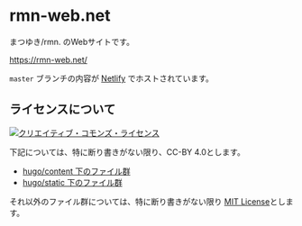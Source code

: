 # rmn-web.net 

まつゆき/rmn. のWebサイトです。

https://rmn-web.net/

`master` ブランチの内容が [Netlify](https://www.netlify.com/) でホストされています。


## ライセンスについて
<a rel="license" href="http://creativecommons.org/licenses/by/4.0/"><img alt="クリエイティブ・コモンズ・ライセンス" style="border-width:0" src="https://i.creativecommons.org/l/by/4.0/88x31.png" /></a>

下記については、特に断り書きがない限り、CC-BY 4.0とします。
- [hugo/content 下のファイル群](https://github.com/rmn31415/rmn-web.net/tree/master/hugo/content)
- [hugo/static 下のファイル群](https://github.com/rmn31415/rmn-web.net/tree/master/hugo/static)

それ以外のファイル群については、特に断り書きがない限り [MIT License](https://github.com/rmn31415/rmn-web.net/blob/master/LICENSE)とします。
